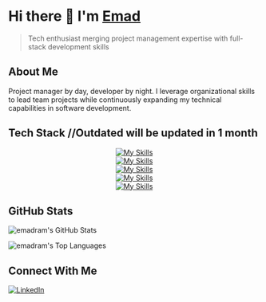 # Hi there 👋 I'm [Emad](https://github.com/emadram)

> Tech enthusiast merging project management expertise with full-stack development skills

## About Me
Project manager by day, developer by night. I leverage organizational skills to lead team projects while continuously expanding my technical capabilities in software development.

## Tech Stack //Outdated will be updated in 1 month
<p align="center">
  <a href="https://skillicons.dev">
    <img src="https://skillicons.dev/icons?i=c,cs,java,js,python" alt="My Skills" />
  </br>
    <img src="https://skillicons.dev/icons?i=dotnet,react,vite,npm" alt="My Skills" />
    </br>
    <img src="https://skillicons.dev/icons?i=bash,git" alt="My Skills" />
    </br>
    <img src="https://skillicons.dev/icons?i=vim,neovim,sublime,vscode" alt="My Skills" />
    </br>
    <img src="https://skillicons.dev/icons?i=apple,windows" alt="My Skills" /> <!--linux -->
  </a>
</p>

## GitHub Stats

![emadram's GitHub Stats](https://github-readme-stats.vercel.app/api?username=emadram&show_icons=true&count_private=true&hide_border=false&theme=react)

![emadram's Top Languages](https://github-readme-stats.vercel.app/api/top-langs/?username=emadram&layout=pie&hide_border=false&theme=react)

## Connect With Me
<p>
  <a href="https://www.linkedin.com/in/emad-ramezani-747287207" target="_blank" rel="noopener noreferrer">
    <img src="https://skillicons.dev/icons?i=linkedin" alt="LinkedIn" />
  </a>
</p>
<!-- [![Portfolio](https://img.shields.io/badge/-Portfolio-000000?style=flat-square&logo=notion&logoColor=white)](https://YOUR_PORTFOLIO_URL) To be updated later --> 
